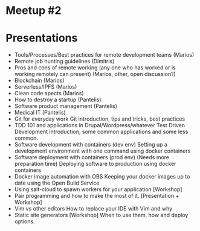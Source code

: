 # Meetup #2

# Presentations

- Tools/Processes/Best practices for remote development teams (Marios)
- Remote job hunting guidelines (Dimitris)
- Pros and cons of remote working (any one who has worked or is working remotely can present) (Marios, other, open discussion?)
- Blockchain (Marios)
- Serverless/IPFS (Marios)
- Clean code apects (Marios)
- How to destroy a startup (Pantelis)
- Software product management (Pantelis)
- Medical IT (Pantelis)
- Git for everyday work
  Git introduction, tips and tricks, best practices
- TDD 101 and applications in Drupal/Wordpress/whatever
  Test Driven Development introduction, some common applications and some less
  common.
- Software development with containers (dev env)
  Setting up a development environment with one command using docker containers
- Software deployment with containers (prod env) (Needs more preparation time)
  Deploying software to production using docker containers
- Docker image automation with OBS
  Keeping your docker images up to date using the Open Build Service
- Using salt-cloud to spawn workers for your application [Workshop]
- Pair programming and how to make the most of it. [Presentation + Workshop]
- Vim vs other editors
  How to replace your IDE with Vim and why
- Static site generators [Workshop]
  When to use them, how and deploy options.
